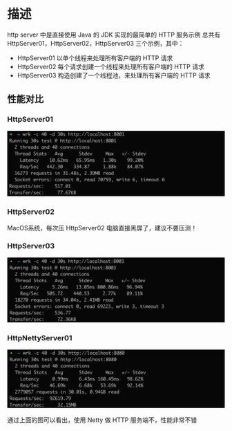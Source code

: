 # 描述
http server 中是直接使用 Java 的 JDK 实现的最简单的 HTTP 服务示例
总共有 HttpServer01，HttpServer02，HttpServer03 三个示例，其中：
- HttpServer01 以单个线程来处理所有客户端的 HTTP 请求
- HttpServer02 每个请求创建一个线程来处理所有客户端的 HTTP 请求
- HttpServer03 构造创建了一个线程池，来处理所有客户端的 HTTP 请求

## 性能对比
### HttpServer01
![HttpServer01](httpserver01.png)

### HttpServer02
MacOS系统，每次压 HttpServer02 电脑直接黑屏了，建议不要压测！

### HttpServer03
![HttpServer03](httpserver03.png)

### HttpNettyServer01
![HttpNettyServer01](../nettyhttpserver01/nettyhttpserver01.png)

通过上面的图可以看出，使用 Netty 做 HTTP 服务端不，性能非常不错
